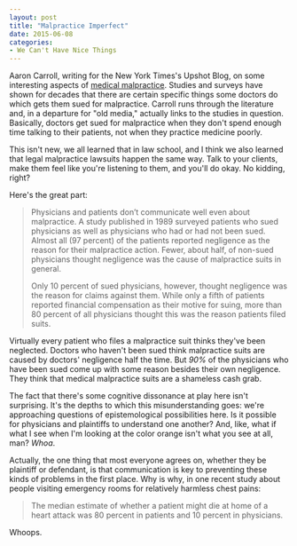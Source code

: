 ```yaml
---
layout: post
title: "Malpractice Imperfect"
date: 2015-06-08
categories: 
- We Can't Have Nice Things
---
```


Aaron Carroll, writing for the New York Times's Upshot Blog, on some interesting aspects of [medical malpractice][1]. Studies and surveys have shown for decades that there are certain specific things some doctors do which gets them sued for malpractice. Carroll runs through the literature and, in a departure for "old media," actually links to the studies in question. Basically, doctors get sued for malpractice when they don't spend enough time talking to their patients, not when they practice medicine poorly.

This isn't new, we all learned that in law school, and I think we also learned that legal malpractice lawsuits happen the same way. Talk to your clients, make them feel like you're listening to them, and you'll do okay. No kidding, right?

Here's the great part:

> Physicians and patients don’t communicate well even about malpractice. A study published in 1989 surveyed patients who sued physicians as well as physicians who had or had not been sued. Almost all (97 percent) of the patients reported negligence as the reason for their malpractice action. Fewer, about half, of non-sued physicians thought negligence was the cause of malpractice suits in general. 
>
> Only 10 percent of sued physicians, however, thought negligence was the reason for claims against them. While only a fifth of patients reported financial compensation as their motive for suing, more than 80 percent of all physicians thought this was the reason patients filed suits.

Virtually every patient who files a malpractice suit thinks they've been neglected. Doctors who haven't been sued think malpractice suits are caused by doctors' negligence half the time. But *90%* of the physicians who have been sued come up with some reason besides their own negligence. They think that medical malpractice suits are a shameless cash grab.

The fact that there's some cognitive dissonance at play here isn't surprising. It's the depths to which this misunderstanding goes: we're approaching questions of epistemological possibilities here. Is it possible for physicians and plaintiffs to understand one another? And, like, what if what I see when I'm looking at the color orange isn't what you see at all, man? *Whoa*.

Actually, the one thing that most everyone agrees on, whether they be plaintiff or defendant, is that communication is key to preventing these kinds of problems in the first place. Why is why, in one recent study about people visiting emergency rooms for relatively harmless chest pains:

> The median estimate of whether a patient might die at home of a heart attack was 80 percent in patients and 10 percent in physicians.

Whoops.

[1]:	http://mobile.nytimes.com/2015/06/02/upshot/to-be-sued-less-doctors-should-talk-to-patients-more.html